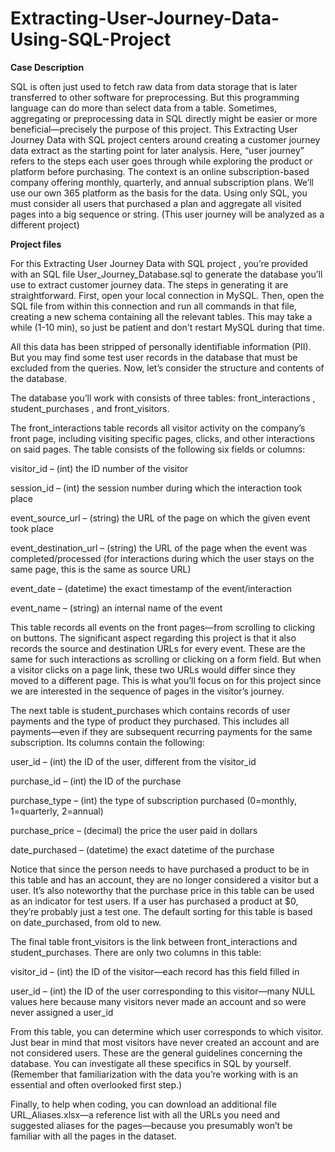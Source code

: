 # Extracting-User-Journey-Data-Using-SQL-Project
**Case Description**

SQL is often just used to fetch raw data from data storage that is later transferred to other software for preprocessing. But this programming language can do more than select data from a table. Sometimes, aggregating or preprocessing data in SQL directly might be easier or more beneficial—precisely the purpose of this project. This Extracting User Journey Data with SQL project centers around creating a customer journey data extract as the starting point for later analysis. Here, “user journey” refers to the steps each user goes through while exploring the product or platform before purchasing. The context is an online subscription-based company offering monthly, quarterly, and annual subscription plans. We’ll use our own 365 platform as the basis for the data. Using only SQL, you must consider all users that purchased a plan and aggregate all visited pages into a big sequence or string. (This user journey will be analyzed as a different project)

**Project files**

For this Extracting User Journey Data with SQL project , you’re provided with an SQL file User_Journey_Database.sql to generate the database you’ll use to extract customer journey data. The steps in generating it are straightforward. First, open your local connection in MySQL. Then, open the SQL file from within this connection and run all commands in that file, creating a new schema containing all the relevant tables. This may take a while (1-10 min), so just be patient and don't restart MySQL during that time.

All this data has been stripped of personally identifiable information (PII). But you may find some test user records in the database that must be excluded from the queries.
Now, let’s consider the structure and contents of the database.

The database you’ll work with consists of three tables: front_interactions , student_purchases , and front_visitors.

The front_interactions  table records all visitor activity on the company’s front page, including visiting specific pages, clicks, and other interactions on said pages. The table consists of the following six fields or columns:

 visitor_id  – (int) the ID number of the visitor
 
 session_id  – (int) the session number during which the interaction took place
 
 event_source_url  – (string) the URL of the page on which the given event took place
 
 event_destination_url   – (string) the URL of the page when the event was completed/processed (for interactions during which the user stays on the same page, this is the same as source URL)
 
 event_date   – (datetime) the exact timestamp of the event/interaction
 
 event_name   – (string) an internal name of the event
 
This table records all events on the front pages—from scrolling to clicking on buttons. The significant aspect regarding this project is that it also records the source and destination URLs for every event. These are the same for such interactions as scrolling or clicking on a form field. But when a visitor clicks on a page link, these two URLs would differ since they moved to a different page. This is what you’ll focus on for this project since we are interested in the sequence of pages in the visitor’s journey.

The next table is student_purchases  which contains records of user payments and the type of product they purchased. This includes all payments—even if they are subsequent recurring payments for the same subscription. Its columns contain the following:

 user_id   – (int) the ID of the user, different from the visitor_id

 purchase_id   – (int) the ID of the purchase
 
 purchase_type   – (int) the type of subscription purchased (0=monthly, 1=quarterly, 2=annual)
 
 purchase_price   – (decimal) the price the user paid in dollars
 
 date_purchased   – (datetime) the exact datetime of the purchase
 
Notice that since the person needs to have purchased a product to be in this table and has an account, they are no longer considered a visitor but a user. It’s also noteworthy that the purchase price in this table can be used as an indicator for test users. If a user has purchased a product at $0, they’re probably just a test one.
The default sorting for this table is based on date_purchased, from old to new.

The final table front_visitors  is the link between front_interactions and student_purchases. There are only two columns in this table:

 visitor_id   – (int) the ID of the visitor—each record has this field filled in
 
 user_id   – (int) the ID of the user corresponding to this visitor—many NULL values here because many visitors never made an account and so were never assigned a user_id
 
From this table, you can determine which user corresponds to which visitor. Just bear in mind that most visitors have never created an account and are not considered users.
These are the general guidelines concerning the database. You can investigate all these specifics in SQL by yourself. (Remember that familiarization with the data you’re working with is an essential and often overlooked first step.)

Finally, to help when coding, you can download an additional file URL_Aliases.xlsx—a reference list with all the URLs you need and suggested aliases for the pages—because you presumably won’t be familiar with all the pages in the dataset.





